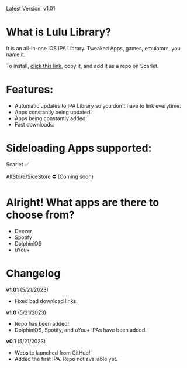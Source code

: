 Latest Version: v1.01

# What is Lulu Library?

It is an all-in-one iOS IPA Library. Tweaked Apps, games, emulators, you name it.

To install, [click this link]([https://www.google.com](https://raw.githubusercontent.com/chisOnGitHub/chisongithub.github.io/main/LuluLibrary.json)), copy it, and add it as a repo on Scarlet.

# Features:

- Automatic updates to IPA Library so you don't have to link everytime.
- Apps constantly being updated.
- Apps being constantly added.
- Fast downloads.

# Sideloading Apps supported:

Scarlet ✅

AltStore/SideStore ⛔️ (Coming soon)


# Alright! What apps are there to choose from?

- Deezer
- Spotify
- DolphiniOS
- uYou+

# Changelog
**v1.01** (5/21/2023)
- Fixed bad download links.

**v1.0** (5/21/2023)
- Repo has been added!
- DolphiniOS, Spotify, and uYou+ iPAs have been added.

**v0.1** (5/21/2023)
- Website launched from GitHub!
- Added the first IPA. Repo not avaliable yet.
